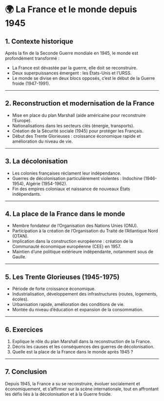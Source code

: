 # 🌍 La France et le monde depuis 1945

## 1. Contexte historique

Après la fin de la Seconde Guerre mondiale en 1945, le monde est profondément transformé :

- La France est dévastée par la guerre, elle doit se reconstruire.
- Deux superpuissances émergent : les États-Unis et l’URSS.
- Le monde se divise en deux blocs opposés, c’est le début de la Guerre froide (1947-1991).

---

## 2. Reconstruction et modernisation de la France

- Mise en place du plan Marshall (aide américaine pour reconstruire l’Europe).
- Nationalisations dans les secteurs clés (énergie, transports).
- Création de la Sécurité sociale (1945) pour protéger les Français.
- Début des Trente Glorieuses : croissance économique rapide et amélioration du niveau de vie.

---

## 3. La décolonisation

- Les colonies françaises réclament leur indépendance.
- Guerres de décolonisation particulièrement violentes : Indochine (1946-1954), Algérie (1954-1962).
- Fin des empires coloniaux et naissance de nouveaux États indépendants.

---

## 4. La place de la France dans le monde

- Membre fondateur de l’Organisation des Nations Unies (ONU).
- Participation à la création de l’Organisation du Traité de l’Atlantique Nord (OTAN).
- Implication dans la construction européenne : création de la Communauté économique européenne (CEE) en 1957.
- Maintien d’une politique extérieure indépendante, notamment sous de Gaulle.

---

## 5. Les Trente Glorieuses (1945-1975)

- Période de forte croissance économique.
- Industrialisation, développement des infrastructures (routes, logements, écoles).
- Urbanisation rapide, amélioration des conditions de vie.
- Montée du niveau d’éducation et expansion de la consommation.

---

## 6. Exercices

1. Explique le rôle du plan Marshall dans la reconstruction de la France.
2. Décris les causes et les conséquences des guerres de décolonisation.
3. Quelle est la place de la France dans le monde après 1945 ?

---

## 7. Conclusion

Depuis 1945, la France a su se reconstruire, évoluer socialement et économiquement, et s’affirmer sur la scène internationale, tout en affrontant les défis liés à la décolonisation et à la Guerre froide.
